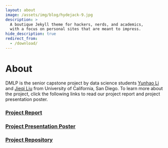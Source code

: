 ```yaml
---
layout: about
image: /assets/img/blog/hydejack-9.jpg
description: >
  A boutique Jekyll theme for hackers, nerds, and academics,
  with a focus on personal sites that are meant to impress.
hide_description: true
redirect_from:
  - /download/
---
```


# About 
DMLP is the senior capstone project by data science students [Yunhao Li](https://github.com/YunhaoLi12138) and [Jieqi Liu](www.google.com) from University of California, San Diego. To learn more about the project, click the following links to read our project report and project presentation poster.
### [Project Report](www.google.com)
### [Project Presentation Poster](www.google.com)
### [Project Repository](www.google.com)


